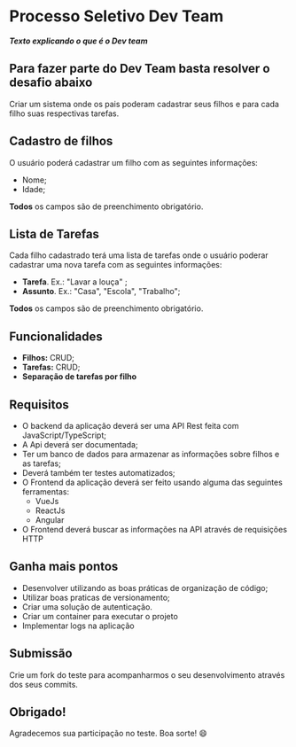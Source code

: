 # Processo Seletivo Dev Team

***Texto explicando o que é o Dev team***

## Para fazer parte do Dev Team basta resolver o desafio abaixo

 Criar um sistema onde os pais poderam cadastrar seus filhos e para cada filho suas respectivas tarefas.

## Cadastro de filhos
O usuário poderá cadastrar um filho com as seguintes informações:

- Nome;
- Idade;

**Todos** os campos são de preenchimento obrigatório.

## Lista de Tarefas

Cada filho cadastrado terá uma lista de tarefas onde o usuário poderar cadastrar uma nova tarefa com as seguintes informações:
-   **Tarefa**. Ex.: "Lavar a louça" ;
-   **Assunto**. Ex.: "Casa", "Escola", "Trabalho";

**Todos**  os campos são de preenchimento obrigatório.

## Funcionalidades

-   **Filhos:**  CRUD;
-   **Tarefas:**  CRUD;
-   **Separação de tarefas por filho**

## Requisitos

-  O backend da aplicação deverá ser uma API Rest feita com JavaScript/TypeScript;
- A Api deverá ser documentada;
- Ter um banco de dados para armazenar as informações sobre filhos e as tarefas;
- Deverá também ter testes automatizados;
-  O Frontend da aplicação deverá ser feito usando alguma das seguintes ferramentas:
	- VueJs
	- ReactJs
	- Angular
-   O Frontend deverá buscar as informações na API através de requisições HTTP

## Ganha mais pontos

- Desenvolver utilizando as boas práticas de organização de código;
- Utilizar boas praticas de versionamento;
- Criar uma solução de autenticação.
- Criar um container para executar o projeto
- Implementar logs na aplicação

## Submissão

Crie um fork do teste para acompanharmos o seu desenvolvimento através dos seus commits.

## Obrigado!

Agradecemos sua participação no teste. Boa sorte!  😄
